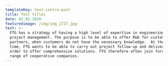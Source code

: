 ```yaml
---
templateKey: test-centre-post
title: Test titles
date: 02.02.2020
featuredimage: /img/img_1727.jpg
text: >-
  FTG has a strategy of having a high level of expertise in engineering and
  project management. The purpose is to be able to offer R&D for customers and
  partners, when customers do not have the necessary knowledge.  At the same
  time, FTG wants to be able to carry out project follow-up and deliveries, in
  order to offer comprehensive solutions. FTG therefore often join forces with a
  range of cooperative companies.
---
```

